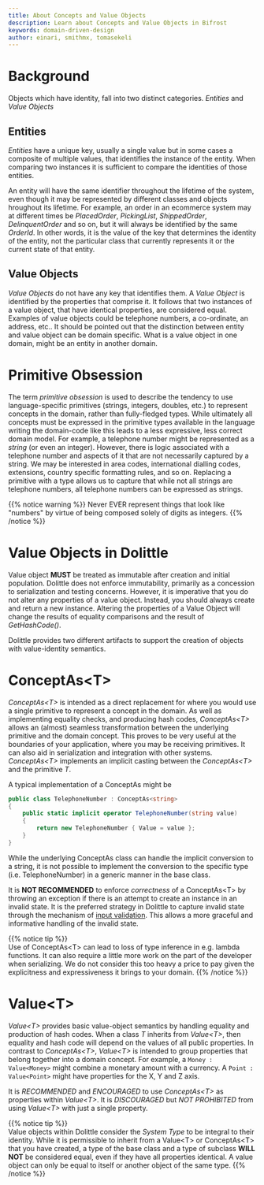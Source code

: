 ```yaml
---
title: About Concepts and Value Objects
description: Learn about Concepts and Value Objects in Bifrost
keywords: domain-driven-design
author: einari, smithmx, tomasekeli
---
```


# Background

Objects which have identity, fall into two distinct categories.  *Entities* and *Value Objects*

## Entities

*Entities* have a unique key, usually a single value but in some cases a composite of 
multiple values, that identifies the instance of the entity.  When comparing two instances it
 is sufficient to compare the identities of those entities.

An entity will have the same identifier throughout the lifetime of the system, even though it
may be represented by different classes and objects hroughout its lifetime.  For example, an
order in an ecommerce system may at different times be *PlacedOrder*, *PickingList*, 
*ShippedOrder*, *DelinquentOrder* and so on, but it will always be identified by the same
*OrderId*.  In other words, it is the value of the key that determines the identity of the entity,
not the particular class that currently represents it or the current state of that entity.

## Value Objects

*Value Objects* do not have any key that identifies them. A *Value Object* is identified by the
properties that comprise it.  It follows that two instances of a value object, that have identical
properties, are considered equal. Examples of value objects could be telephone numbers, a co-ordinate,
an address, etc..  It should be pointed out that the distinction between entity and value object can
be domain specific.  What is a value object in one domain, might be an entity in another domain.


# Primitive Obsession

The term *primitive obsession* is used to describe the tendency to use language-specific  primitives
(strings, integers, doubles, etc.) to represent concepts in the domain, rather than fully-fledged types.
While ultimately all concepts must be expressed in the primitive types available in the language writing
the domain-code like this leads to a less expressive, less correct domain model. For example, a telephone
number might be represented as a *string* (or even an integer).  However, there is logic associated with
a telephone number and aspects of it that are not necessarily captured by a string.  We may be interested
in area codes, international dialling codes, extensions, country specific formatting rules, and so on.
Replacing a primitive with a type allows us to capture that while not all strings are telephone numbers, 
all telephone numbers can be expressed as strings.

{{% notice warning %}}
Never EVER represent things that look like "numbers" by virtue of being composed solely of digits as integers.
{{% /notice %}} 

# Value Objects in Dolittle

Value object **MUST** be treated as immutable after creation and initial population.  Dolittle does not 
enforce immutability, primarily as a concession to serialization and testing concerns.  However, it is 
imperative that you do not alter any properties of a value object. Instead, you should always create and
return a new instance.  Altering the properties of a Value Object will change the results of equality 
comparisons and the result of *GetHashCode()*.

Dolittle provides two different artifacts to support the creation of objects with value-identity semantics.

# ConceptAs\<T>

*ConceptAs\<T>* is intended as a direct replacement for where you would use a single primitive to represent
a concept in the domain.  As well as implementing equality checks, and producing hash codes, *ConceptAs\<T>*
allows an (almost) seamless transformation between the underlying primitive and the domain concept. This 
proves to be very useful at the boundaries of your application, where you may be receiving primitives. It 
can also aid in serialization and integration with other systems. *ConceptAs\<T>* implements an implicit 
casting between the *ConceptAs\<T>* and the primitive *T*.

A typical implementation of a ConceptAs might be

```C#
public class TelephoneNumber : ConceptAs<string>
{
    public static implicit operator TelephoneNumber(string value)
    {
        return new TelephoneNumber { Value = value };
    }
}
```

While the underlying ConceptAs<T> class can handle the implicit conversion to a string, it is not possible
to implement the conversion to the specific type (i.e. TelephoneNumber) in a generic manner in the base class.

It is **NOT RECOMMENDED** to enforce *correctness* of a ConceptAs\<T> by throwing an exception if there is 
an attempt to create an instance in an invalid state.  It is the preferred strategy in Dolittle to capture
invalid state through the mechanism of [input validation](./validation). This allows a more graceful and 
informative handling of the invalid state.

{{% notice tip %}}  
Use of ConceptAs\<T> can lead to loss of type inference in e.g. lambda functions.  It can also require a
little more work on the part of the developer when serializing.  We do not consider this too heavy a price
to pay given the explicitness and expressiveness it brings to your domain.
{{% /notice %}}  

# Value\<T>

*Value\<T>* provides basic value-object semantics by handling equality and production of hash codes.  When
a class *T* inherits from *Value\<T>*, then equality and hash code will depend on the values of all public 
properties.  In contrast to *ConceptAs\<T>*, *Value\<T>* is intended to group properties that belong together
into a domain concept.  For example, a `Money : Value<Money>` might combine a monetary amount with a currency.
A `Point : Value<Point>` might have properties for the X, Y and Z axis.

It is *RECOMMENDED* and *ENCOURAGED* to use *ConceptAs\<T>* as properties within *Value\<T>*.  It is 
*DISCOURAGED* but *NOT PROHIBITED* from using *Value\<T>* with just a single property.

{{% notice tip %}}  
Value objects within Dolittle consider the *System Type* to be integral to their identity.  While it is 
permissible to inherit from a Value\<T> or ConceptAs\<T> that you have created, a type of the base class and 
a type of subclass **WILL NOT** be considered equal, even if they have all properties identical.  A value
object can only be equal to itself or another object of the same type.
{{% /notice %}}  



